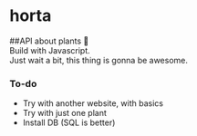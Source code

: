 # horta

##API about plants 🌿  
Build with Javascript.  
Just wait a bit, this thing is gonna be awesome.

### To-do  
* Try with another website, with basics
* Try with just one plant
* Install DB (SQL is better)
